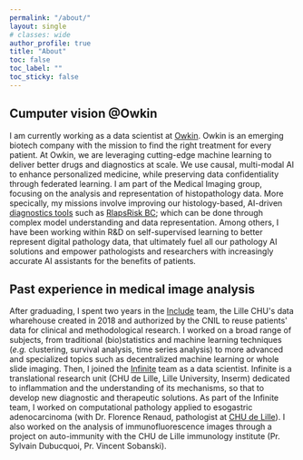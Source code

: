```yaml
---
permalink: "/about/"
layout: single
# classes: wide
author_profile: true
title: "About"
toc: false
toc_label: ""
toc_sticky: false
---
```


## Cumputer vision @Owkin
I am currently working as a data scientist at [Owkin](https://www.owkin.com). Owkin is an emerging biotech company with the mission to find the right treatment for every patient. At Owkin, we are leveraging cutting-edge machine learning to deliver better drugs and diagnostics at scale. We use causal, multi-modal AI to enhance personalized medicine, while preserving data confidentiality through federated learning. I am part of the Medical Imaging group, focusing on the analysis and representation of histopathology data. More specically, my missions involve improving our histology-based, AI-driven [diagnostics tools](https://www.owkin.com/diagnostics-approach) such as [RlapsRisk BC](https://www.owkin.com/rlapsrisk-bc); which can be done through complex model understanding and data representation. Among others, I have been working within R&D on self-supervised learning to better represent digital pathology data, that ultimately fuel all our pathology AI solutions and empower pathologists and researchers with increasingly accurate AI assistants for the benefits of patients.

## Past experience in medical image analysis
After graduading, I spent two years in the [Include](https://include-project.chru-lille.fr/home-project/#presentationEN) team, the Lille CHU's data wharehouse created in 2018 and authorized by the CNIL to reuse patients' data for clinical and methodological research. I worked on a broad range of subjects, from traditional (bio)statistics and machine learning techniques (_e.g._ clustering, survival analysis, time series analysis) to more advanced and specialized topics such as decentralized machine learning or whole slide imaging. Then, I joined the [Infinite](http://lille-inflammation-research.org/en/) team as a data scientist. Infinite is a translational research unit (CHU de Lille, Lille University, Inserm) dedicated to inflammation and the understanding of its mechanisms, so that to develop new diagnostic and therapeutic solutions. As part of the Infinite team, I worked on computational pathology applied to esogastric adenocarcinoma (with Dr. Florence Renaud, pathologist at [CHU de Lille](https://twitter.com/vsobanski/status/1270043215308169216)). I also worked on the analysis of immunofluorescence images through a project on auto-immunity with the CHU de Lille immunology institute (Pr. Sylvain Dubucquoi, Pr. Vincent Sobanski).




